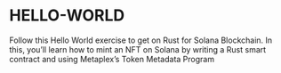 # HELLO-WORLD
Follow this Hello World exercise to get on Rust for Solana Blockchain.
In this, you’ll learn how to mint an NFT on Solana by writing a Rust smart contract and using Metaplex’s Token Metadata Program
